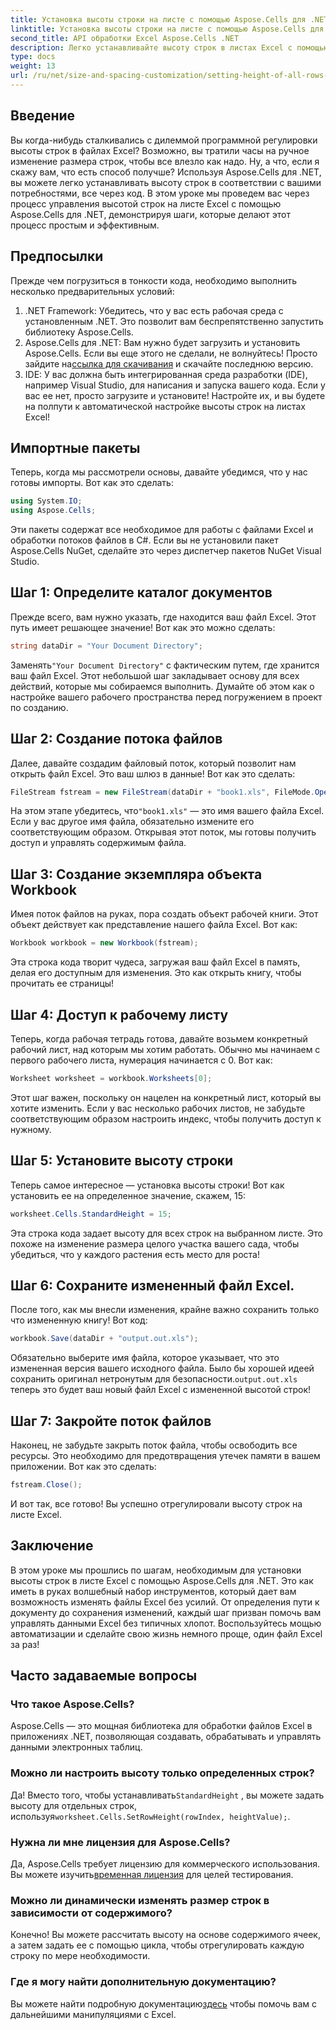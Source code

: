 ```yaml
---
title: Установка высоты строки на листе с помощью Aspose.Cells для .NET
linktitle: Установка высоты строки на листе с помощью Aspose.Cells для .NET
second_title: API обработки Excel Aspose.Cells .NET
description: Легко устанавливайте высоту строк в листах Excel с помощью Aspose.Cells для .NET. Следуйте нашему подробному руководству для пошаговых инструкций.
type: docs
weight: 13
url: /ru/net/size-and-spacing-customization/setting-height-of-all-rows-in-worksheet/
---
```

## Введение
Вы когда-нибудь сталкивались с дилеммой программной регулировки высоты строк в файлах Excel? Возможно, вы тратили часы на ручное изменение размера строк, чтобы все влезло как надо. Ну, а что, если я скажу вам, что есть способ получше? Используя Aspose.Cells для .NET, вы можете легко устанавливать высоту строк в соответствии с вашими потребностями, все через код. В этом уроке мы проведем вас через процесс управления высотой строк на листе Excel с помощью Aspose.Cells для .NET, демонстрируя шаги, которые делают этот процесс простым и эффективным.
## Предпосылки
Прежде чем погрузиться в тонкости кода, необходимо выполнить несколько предварительных условий:
1. .NET Framework: Убедитесь, что у вас есть рабочая среда с установленным .NET. Это позволит вам беспрепятственно запустить библиотеку Aspose.Cells.
2.  Aspose.Cells для .NET: Вам нужно будет загрузить и установить Aspose.Cells. Если вы еще этого не сделали, не волнуйтесь! Просто зайдите на[ссылка для скачивания](https://releases.aspose.com/cells/net/) и скачайте последнюю версию.
3. IDE: У вас должна быть интегрированная среда разработки (IDE), например Visual Studio, для написания и запуска вашего кода. Если у вас ее нет, просто загрузите и установите!
Настройте их, и вы будете на полпути к автоматической настройке высоты строк на листах Excel!
## Импортные пакеты
Теперь, когда мы рассмотрели основы, давайте убедимся, что у нас готовы импорты. Вот как это сделать:
```csharp
using System.IO;
using Aspose.Cells;
```
Эти пакеты содержат все необходимое для работы с файлами Excel и обработки потоков файлов в C#. Если вы не установили пакет Aspose.Cells NuGet, сделайте это через диспетчер пакетов NuGet Visual Studio.
## Шаг 1: Определите каталог документов
Прежде всего, вам нужно указать, где находится ваш файл Excel. Этот путь имеет решающее значение! Вот как это можно сделать:
```csharp
string dataDir = "Your Document Directory";
```
 Заменять`"Your Document Directory"` с фактическим путем, где хранится ваш файл Excel. Этот небольшой шаг закладывает основу для всех действий, которые мы собираемся выполнить. Думайте об этом как о настройке вашего рабочего пространства перед погружением в проект по созданию.
## Шаг 2: Создание потока файлов
Далее, давайте создадим файловый поток, который позволит нам открыть файл Excel. Это ваш шлюз в данные! Вот как это сделать:
```csharp
FileStream fstream = new FileStream(dataDir + "book1.xls", FileMode.Open);
```
 На этом этапе убедитесь, что`"book1.xls"` — это имя вашего файла Excel. Если у вас другое имя файла, обязательно измените его соответствующим образом. Открывая этот поток, мы готовы получить доступ и управлять содержимым файла.
## Шаг 3: Создание экземпляра объекта Workbook
Имея поток файлов на руках, пора создать объект рабочей книги. Этот объект действует как представление нашего файла Excel. Вот как:
```csharp
Workbook workbook = new Workbook(fstream);
```
Эта строка кода творит чудеса, загружая ваш файл Excel в память, делая его доступным для изменения. Это как открыть книгу, чтобы прочитать ее страницы!
## Шаг 4: Доступ к рабочему листу
Теперь, когда рабочая тетрадь готова, давайте возьмем конкретный рабочий лист, над которым мы хотим работать. Обычно мы начинаем с первого рабочего листа, нумерация начинается с 0. Вот как:
```csharp
Worksheet worksheet = workbook.Worksheets[0];
```
Этот шаг важен, поскольку он нацелен на конкретный лист, который вы хотите изменить. Если у вас несколько рабочих листов, не забудьте соответствующим образом настроить индекс, чтобы получить доступ к нужному.
## Шаг 5: Установите высоту строки
Теперь самое интересное — установка высоты строки! Вот как установить ее на определенное значение, скажем, 15:
```csharp
worksheet.Cells.StandardHeight = 15;
```
Эта строка кода задает высоту для всех строк на выбранном листе. Это похоже на изменение размера целого участка вашего сада, чтобы убедиться, что у каждого растения есть место для роста!
## Шаг 6: Сохраните измененный файл Excel.
После того, как мы внесли изменения, крайне важно сохранить только что измененную книгу! Вот код:
```csharp
workbook.Save(dataDir + "output.out.xls");
```
 Обязательно выберите имя файла, которое указывает, что это измененная версия вашего исходного файла. Было бы хорошей идеей сохранить оригинал нетронутым для безопасности.`output.out.xls` теперь это будет ваш новый файл Excel с измененной высотой строк!
## Шаг 7: Закройте поток файлов
Наконец, не забудьте закрыть поток файла, чтобы освободить все ресурсы. Это необходимо для предотвращения утечек памяти в вашем приложении. Вот как это сделать:
```csharp
fstream.Close();
```
И вот так, все готово! Вы успешно отрегулировали высоту строк на листе Excel.
## Заключение
В этом уроке мы прошлись по шагам, необходимым для установки высоты строк в листе Excel с помощью Aspose.Cells для .NET. Это как иметь в руках волшебный набор инструментов, который дает вам возможность изменять файлы Excel без усилий. От определения пути к документу до сохранения изменений, каждый шаг призван помочь вам управлять данными Excel без типичных хлопот. Воспользуйтесь мощью автоматизации и сделайте свою жизнь немного проще, один файл Excel за раз!
## Часто задаваемые вопросы
### Что такое Aspose.Cells?
Aspose.Cells — это мощная библиотека для обработки файлов Excel в приложениях .NET, позволяющая создавать, обрабатывать и управлять данными электронных таблиц.
### Можно ли настроить высоту только определенных строк?
 Да! Вместо того, чтобы устанавливать`StandardHeight` , вы можете задать высоту для отдельных строк, используя`worksheet.Cells.SetRowHeight(rowIndex, heightValue);`.
### Нужна ли мне лицензия для Aspose.Cells?
 Да, Aspose.Cells требует лицензию для коммерческого использования. Вы можете изучить[временная лицензия](https://purchase.aspose.com/temporary-license/) для целей тестирования.
### Можно ли динамически изменять размер строк в зависимости от содержимого?
Конечно! Вы можете рассчитать высоту на основе содержимого ячеек, а затем задать ее с помощью цикла, чтобы отрегулировать каждую строку по мере необходимости.
### Где я могу найти дополнительную документацию?
 Вы можете найти подробную документацию[здесь](https://reference.aspose.com/cells/net/) чтобы помочь вам с дальнейшими манипуляциями с Excel.